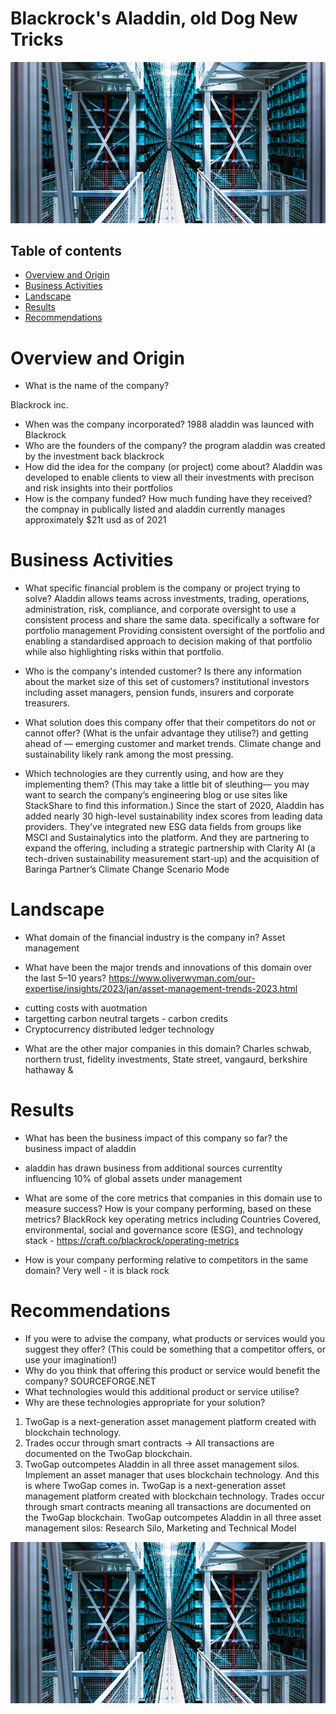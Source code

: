 
# Blackrock's Aladdin, old Dog New Tricks 
![Alternate](Images/Blackrock_Servers.jpeg "Blackrock Servers")

## Table of contents
* [Overview and Origin](#overview-and-origin)
* [Business Activities](#business-activities)
* [Landscape](#landscape)
* [Results](results)
* [Recommendations](Recommendations)


# Overview and Origin

* What is the name of the company?
 
Blackrock inc.
* When was the company incorporated?
1988 aladdin was launced with Blackrock
* Who are the founders of the company?
the program aladdin was created by the investment back blackrock
* How did the idea for the company (or project) come about?
Aladdin was developed to enable clients to view all their investments with precison and risk insights into their portfolios 
* How is the company funded? How much funding have they received?
the compnay in publically listed and aladdin currently manages approximately $21t usd as of 2021

# Business Activities

* What specific financial problem is the company or project trying to solve?
Aladdin allows teams across investments, trading, operations, administration, risk, compliance, and corporate oversight to use a consistent process and share the same data.  specifically a software for portfolio management 
Providing consistent oversight of the portfolio and enabling a standardised approach to decision making of that portfolio while also highlighting risks within that portfolio.

* Who is the company's intended customer?  Is there any information about the market size of this set of customers?
institutional investors including asset managers, pension funds, insurers and corporate treasurers.

* What solution does this company offer that their competitors do not or cannot offer? (What is the unfair advantage they utilise?)
 and getting ahead of — emerging customer and market trends. Climate change and sustainability likely rank among the most pressing.

* Which technologies are they currently using, and how are they implementing them? (This may take a little bit of sleuthing–– you may want to search the company’s engineering blog or use sites like StackShare to find this information.)
Since the start of 2020, Aladdin has added nearly 30 high-level sustainability index scores from leading data providers. They’ve integrated new ESG data fields from groups like MSCI and Sustainalytics into the platform. And they are partnering to expand the offering, including a strategic partnership with Clarity AI (a tech-driven sustainability measurement start-up) and the acquisition of Baringa Partner’s Climate Change Scenario Mode

# Landscape

* What domain of the financial industry is the company in?
Asset management 

* What have been the major trends and innovations of this domain over the last 5–10 years? https://www.oliverwyman.com/our-expertise/insights/2023/jan/asset-management-trends-2023.html 
- cutting costs with auotmation
- targetting carbon neutral targets - carbon credits 
- Cryptocurrency distributed ledger technology

* What are the other major companies in this domain?
Charles schwab, northern trust, fidelity investments, State street, vangaurd, berkshire hathaway & 

# Results

* What has been the business impact of this company so far?
the business impact of aladdin 
- aladdin has drawn business from additional sources currentlty influencing 10% of global assets under management 

* What are some of the core metrics that companies in this domain use to measure success? How is your company performing, based on these metrics?
BlackRock key operating metrics including Countries Covered, environmental, social and governance score (ESG), and technology stack - https://craft.co/blackrock/operating-metrics

* How is your company performing relative to competitors in the same domain?
Very well - it is black rock


# Recommendations

* If you were to advise the company, what products or services would you suggest they offer? (This could be something that a competitor offers, or use your imagination!)
* Why do you think that offering this product or service would benefit the company? SOURCEFORGE.NET
* What technologies would this additional product or service utilise?
* Why are these technologies appropriate for your solution?
1. TwoGap is a next-generation asset management platform created with blockchain technology.
2. Trades occur through smart contracts -> All transactions are documented on the TwoGap blockchain.
3. TwoGap outcompetes Aladdin in all three asset management silos.
Implement an asset manager that uses blockchain technology. And this is where TwoGap comes in. TwoGap is a next-generation asset management platform created with blockchain technology. Trades occur through smart contracts meaning all transactions are documented on the TwoGap blockchain. TwoGap outcompetes Aladdin in all three asset management silos: Research Silo, Marketing and Technical Model

![Alternate](Images/Blackrock_Servers.jpeg "Blackrock Servers")

